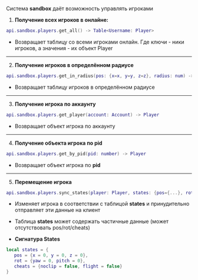 Система **sandbox** даёт возможность управлять игроками

1. **Получение всех игроков в онлайне:**
```lua
api.sandbox.players.get_all() -> Table<Username: Player>
```
   - Возвращает таблицу со всеми игроками онлайн. Где ключи - ники игроков, а значения - их объект Player
---
2. **Получение игроков в определённом радиусе**
```lua
api.sandbox.players.get_in_radius(pos: {x=x, y=y, z=z}, radius: num) -> Table<Username: Player>
```
   - Возвращает таблицу игроков в определённом радиусе

---
3. **Получение игрока по аккаунту**
```lua
api.sandbox.players.get_player(account: Account) -> Player
```
   - Возвращает объект игрока по аккаунту

---
4. **Получение объекта игрока по pid**
```lua
api.sandbox.players.get_by_pid(pid: number) -> Player
```
   - Возвращает объект игрока по **pid**

---
5. **Перемещение игрока**
```lua
api.sandbox.players.sync_states(player: Player, states: {pos={...}, rot={...}, cheats={...}})
```
   - Изменяет игрока в соответствии с таблицой **states** и принудительно отправляет эти данные на клиент
   - Таблица **states** может содержать частичные данные (может отсутствовать pos/rot/cheats)

   - **Сигнатура States**
   ```lua
   local states = {
      pos = {x = 0, y = 0, z = 0},
      rot = {yaw = 0, pitch = 0},
      cheats = {noclip = false, flight = false}
   }
   ```

